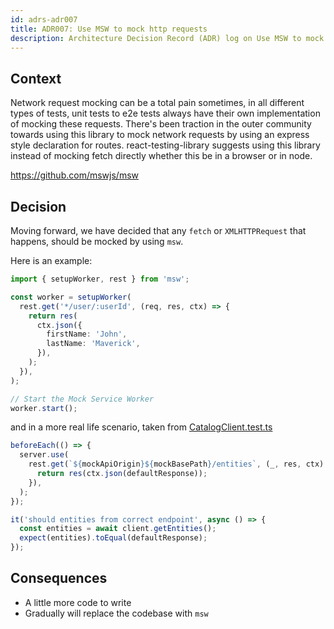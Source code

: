 ```yaml
---
id: adrs-adr007
title: ADR007: Use MSW to mock http requests
description: Architecture Decision Record (ADR) log on Use MSW to mock http requests
---
```


## Context

Network request mocking can be a total pain sometimes, in all different types of
tests, unit tests to e2e tests always have their own implementation of mocking
these requests. There's been traction in the outer community towards using this
library to mock network requests by using an express style declaration for
routes. react-testing-library suggests using this library instead of mocking
fetch directly whether this be in a browser or in node.

https://github.com/mswjs/msw

## Decision

Moving forward, we have decided that any `fetch` or `XMLHTTPRequest` that
happens, should be mocked by using `msw`.

Here is an example:

```ts
import { setupWorker, rest } from 'msw';

const worker = setupWorker(
  rest.get('*/user/:userId', (req, res, ctx) => {
    return res(
      ctx.json({
        firstName: 'John',
        lastName: 'Maverick',
      }),
    );
  }),
);

// Start the Mock Service Worker
worker.start();
```

and in a more real life scenario, taken from
[CatalogClient.test.ts](https://github.com/spotify/backstage/blob/f3245c4f8f0b6b2625c4a6d5d50161b612fb4757/plugins/catalog/src/api/CatalogClient.test.ts)

```ts
beforeEach(() => {
  server.use(
    rest.get(`${mockApiOrigin}${mockBasePath}/entities`, (_, res, ctx) => {
      return res(ctx.json(defaultResponse));
    }),
  );
});

it('should entities from correct endpoint', async () => {
  const entities = await client.getEntities();
  expect(entities).toEqual(defaultResponse);
});
```

## Consequences

- A little more code to write
- Gradually will replace the codebase with `msw`
